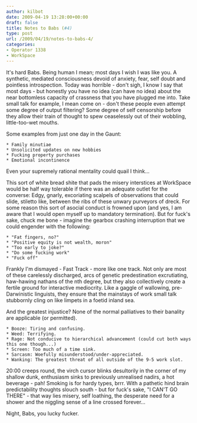 ```yaml
---
author: kilbot
date: 2009-04-19 13:28:00+00:00
draft: false
title: Notes to Babs (#4)
type: post
url: /2009/04/19/notes-to-babs-4/
categories:
- Operator 1338
- WorkSpace
---
```


It's hard Babs. Being human I mean; most days I wish I was like you. A synthetic, mediated consciousness devoid of anxiety, fear, self doubt and pointless introspection. Today was horrible - don't sigh, I know I say that most days - but honestly you have no idea (can have no idea) about the near bottomless capacity of crassness that you have plugged me into. Take small talk for example, I mean come on - don't these people even attempt some degree of output filtering? Some degree of self censorship before they allow their train of thought to spew ceaselessly out of their wobbling, little-too-wet mouths.

Some examples from just one day in the Gaunt:

	* Family minutiae
	* Unsolicited updates on new hobbies
	* Fucking property purchases
	* Emotional incontinence

Even your supremely rational mentality could quail I think...

This sort of white bread shite that pads the misery interstices at WorkSpace would be half way tolerable if there was an adequate outlet for the converse: Edgy, gnarly, excoriating scalpels of observations that could slide, stiletto like, between the ribs of these unwary purveyors of dreck. For some reason this sort of asocial conduct is frowned upon (and yes, I am aware that I would open myself up to mandatory termination). But for fuck's sake, chuck me bone - imagine the gearbox crashing interruption that we could engender with the following:

	* "Fat fingers, no?"
	* "Positive equity is not wealth, moron"
	* "Too early to joke?"
	* "Do some fucking work"
	* "Fuck off"

Frankly I'm dismayed - Fast Track - more like one track. Not only are most of these carelessly discharged, arcs of genetic predestination excrutiating, haw-hawing nathans of the nth degree, but they also collectively create a fertile ground for interactive mediocrity. Like a gaggle of wallowing, pre-Darwinistic linguists, they ensure that the mainstays of work small talk stubbornly cling on like limpets in a foetid inland sea.

And the greatest injustice? None of the normal palliatives to their banality are applicable (or permitted).

	* Booze: Tiring and confusing.
	* Weed: Terrifying.
	* Rage: Not conducive to hierarchical advancement (could cut both ways this one though...)
	* Screen: Too much of a time sink.
	* Sarcasm: Woefully misunderstood/under-appreciated.
	* Wanking: The greatest threat of all outside of the 9-5 work slot.

20:00 creeps round, the virch cursor blinks desultorily in the corner of my shallow dunk, enthusiasm sinks to previously unrealised nadirs, a hot beverage - pah! Smoking is for hardy types, brrr. With a pathetic hind brain predictability thoughts slouch south - but for fuck's sake, "I CAN'T GO THERE" - that way lies misery, self loathing, the desperate need for a shower and the niggling sense of a line crossed forever...

Night, Babs, you lucky fucker.

